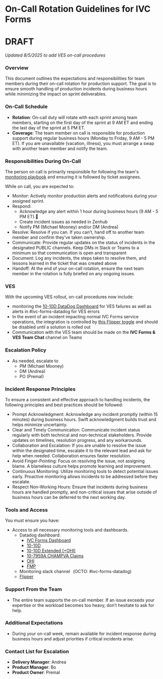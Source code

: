 # On-Call Rotation Guidelines for IVC Forms

# DRAFT
*Updated 8/5/2025 to add VES on-call procedures*
### Overview
This document outlines the expectations and responsibilities for team members during their on-call rotation for production support. The goal is to ensure smooth handling of production incidents during business hours while minimizing the impact on sprint deliverables.
### On-Call Schedule
* **Rotation**: On-call duty will rotate with each sprint among team members, starting on the first day of the sprint at 9 AM ET and ending the last day of the sprint at 5 PM ET.
* **Coverage**: The team member on call is responsible for production support during regular business hours (Monday to Friday, 9 AM - 5 PM ET). If you are unavailable (vacation, illness), you must arrange a swap with another team member and notify the team.
### Responsibilities During On-Call
The person on call is primarily responsible for following the team's [monitoring playbook](https://github.com/department-of-veterans-affairs/va.gov-team/blob/master/products/health-care/champva/team/ivc-forms-monitoring-playbook.md) and ensuring it is followed by ticket assignees.

While on call, you are expected to:
- Monitor: Actively monitor production alerts and notifications during your assigned sprint.
- Respond: 
  - Acknowledge any alert within 1 hour during business hours (9 AM - 5 PM ET).
  - Create incident issues as needed in Zenhub
  - Notify PM (Michael Mooney) and/or DM (Andrea)
- Resolve: Resolve if you can. If you can’t, hand off to another team member and confirm they’ve taken ownership.
- Communicate: Provide regular updates on the status of incidents in the designated PUBLIC channels. Keep DMs in Slack or Teams to a minimum so that communication is open and transparent
- Document: Log any incidents, the steps taken to resolve them, and lessons learned in the ticket that was created above
- Handoff: At the end of your on-call rotation, ensure the next team member in the rotation is fully briefed on any ongoing issues.

### VES

With the upcoming VES rollout, on-call procedures now include:

- monitoring the [10-10D DataDog Dashboard](https://vagov.ddog-gov.com/dashboard/gmp-4du-pvm/ivc-champva-10-10d-form-dashboard?fromUser=false&refresh_mode=sliding&from_ts=1754402529005&to_ts=1754406129005&live=true) for VES failures as well as alerts in #ivc-forms-datadog for VES errors
- In the event of an incident impacting normal IVC Forms service operations, the integration is controlled by [this Flipper toggle](https://api.va.gov/flipper/features/champva_send_to_ves) and should be disabled until a solution is rolled out
- Communication with the VES team should be made on the **IVC Forms & VES Team Chat** channel on Teams

### Escalation Policy
* As needed, escalate to
  * PM (Michael Mooney)
  * DM (Andrea)
  * PO (Premal)

### Incident Response Principles
To ensure a consistent and effective approach to handling incidents, the following principles and best practices should be followed:
- Prompt Acknowledgment: Acknowledge any incident promptly (within 15 minutes) during business hours. Swift acknowledgment builds trust and helps minimize uncertainty.
- Clear and Timely Communication: Communicate incident status regularly with both technical and non-technical stakeholders. Provide updates on timelines, resolution progress, and any workarounds.
- Collaboration and Escalation: If you are unable to resolve the issue within the designated time, escalate it to the relevant lead and ask for help when needed. Collaboration ensures faster resolution.
- Avoid Finger-Pointing: Focus on resolving the issue, not assigning blame. A blameless culture helps promote learning and improvement.
- Continuous Monitoring: Utilize monitoring tools to detect potential issues early. Proactive monitoring allows incidents to be addressed before they escalate.
- Respect Non-Working Hours: Ensure that incidents during business hours are handled promptly, and non-critical issues that arise outside of business hours can be deferred to the next working day.

### Tools and Access
You must ensure you have:
* Access to all necessary monitoring tools and dashboards.
  * Datadog dashboard:
    * [IVC Forms Dashboard](https://vagov.ddog-gov.com/dashboard/zsa-453-at7/ivc-champva-ivc-forms-dashboard-original)
    * [10-10D](https://vagov.ddog-gov.com/dashboard/gmp-4du-pvm/ivc-champva-10-10d-form-dashboard)
    * [10-10D Extended (+OHI)](https://vagov.ddog-gov.com/dashboard/c2u-hkx-sdc/ivc-champva-10-10d-ohi-merged-form-dashboard)
    * [10-7959A CHAMPVA Claims](https://vagov.ddog-gov.com/dashboard/tgw-7ju-ywy/ivc-champva-10-7959a-claims-form-dashboard)
    * [OHI](https://vagov.ddog-gov.com/dashboard/tup-trn-tg6/ivc-champva-ohi-form-dashboard)
    * [FMP](https://vagov.ddog-gov.com/dashboard/ffk-4ay-q2p/ivc-champva-fmp-form-dashboard)
  * Monitoring slack channel⠀(OCTO: #ivc-forms-datadog)
  * [Flipper](https://api.va.gov/flipper/features)

### Support From the Team
* The entire team supports the on-call member. If an issue exceeds your expertise or the workload becomes too heavy, don’t hesitate to ask for help.

### Additional Expectations
* During your on-call week, remain available for incident response during business hours and adjust priorities if critical incidents arise.

### Contact List for Escalation
* **Delivery Manager**: Andrea
* **Product Manager**: Bo
* **Product Owner**: Premal


